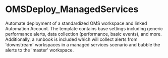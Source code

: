 # OMSDeploy_ManagedServices
Automate deployment of a standardized OMS workspace and linked Automation Account.  The template contains base settings including generic performance alerts, data collection (performance, basic events), and more.  Additionally, a runbook is included which will collect alerts from 'downstream' workspaces in a managed services scenario and bubble the alerts to the 'master' workspace.  
